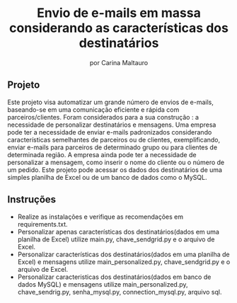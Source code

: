 <h1 align="center"> Envio de e-mails em massa considerando as características dos destinatários </h1>

<p align="center">
por Carina Maltauro <br/>
</p>

## Projeto

Este projeto visa automatizar um grande número de envios de e-mails, baseando-se em uma comunicação eficiente e rápida com parceiros/clientes. Foram considerados para a sua construção : a necessidade de personalizar destinatários e mensagens. Uma empresa pode ter a necessidade de enviar e-mails padronizados considerando características semelhantes de parceiros ou de clientes, exemplificando, enviar e-mails para parceiros de determinado grupo ou para clientes de determinada região. A empresa ainda pode ter a necessidade de personalizar a mensagem, como inserir o nome do cliente ou o número de um pedido. Este projeto pode acessar os dados dos destinatários de uma simples planilha de Excel ou de um banco de dados como o MySQL.

## Instruções

- Realize as instalações e verifique as recomendações em requirements.txt.
- Personalizar apenas características dos destinatários(dados em uma planilha de Excel) utilize main.py, chave_sendgrid.py e o arquivo de Excel.
- Personalizar características dos destinatários(dados em uma planilha de Excel) e mensagens utilize main_personalized.py, chave_sendgrid.py e o arquivo de Excel.
- Personalizar caracteristicas dos destinatários(dados em banco de dados MySQL) e mensagens utilize main_personalized.py, chave_sendrig.py, senha_mysql.py, connection_mysql.py, arquivo sql.

 
